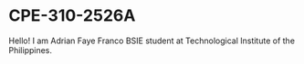 # CPE-310-2526A


Hello! I am Adrian Faye Franco
BSIE student at Technological Institute of the Philippines. 


